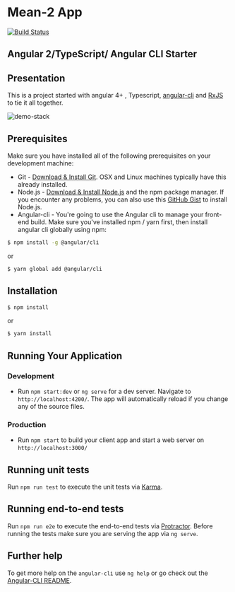 # Mean-2 App

[![Build Status](https://travis-ci.org/weareopensource/meanjs-2.svg?branch=master)](https://travis-ci.org/weareopensource/meanjs-2)

## Angular 2/TypeScript/ Angular CLI Starter 

## Presentation 
This is a project started with angular 4+ , Typescript, [angular-cli](https://github.com/angular/angular-cli) and [RxJS](http://reactivex.io/) to tie it all together.

![demo-stack](https://user-images.githubusercontent.com/3341461/27798612-359c59b0-6012-11e7-9efd-b999e2119515.gif)


## Prerequisites

Make sure you have installed all of the following prerequisites on your development machine:

* Git - [Download & Install Git](https://git-scm.com/downloads). OSX and Linux machines typically have this already installed.
* Node.js - [Download & Install Node.js](https://nodejs.org/en/download/) and the npm package manager. If you encounter any problems, you can also use this [GitHub Gist](https://gist.github.com/isaacs/579814) to install Node.js.
* Angular-cli  - You're going to use the Angular cli to manage your front-end build. Make sure you've installed npm / yarn first, then install angular cli globally using npm:

```bash
$ npm install -g @angular/cli
```

or

```bash
$ yarn global add @angular/cli
```

## Installation

```bash
$ npm install
```
or 
```bash
$ yarn install
```

## Running Your Application

   ### Development
   * Run `npm start:dev` or `ng serve` for a dev server. Navigate to `http://localhost:4200/`. The app will automatically reload if you change any of the source files.


   ### Production
   * Run `npm start` to build your client app and start a web server on `http://localhost:3000/`


## Running unit tests

Run `npm run test` to execute the unit tests via [Karma](https://karma-runner.github.io).

## Running end-to-end tests

Run `npm run e2e` to execute the end-to-end tests via [Protractor](http://www.protractortest.org/).
Before running the tests make sure you are serving the app via `ng serve`.

## Further help

To get more help on the `angular-cli` use `ng help` or go check out the [Angular-CLI README](https://github.com/angular/angular-cli/blob/master/README.md).
